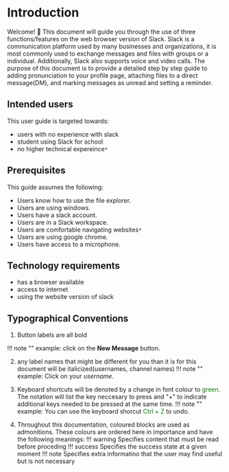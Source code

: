 # Introduction
Welcome! 👋 This document will guide you through the use of three functions/features on the web browser version of Slack. Slack is a communication platform used by many businesses and organizations, it is most commonly used to exchange messages and files with groups or a individual. Additionally, Slack also supports voice and video calls. The purpose of this document is to provide a detailed step by step guide to adding pronunciation to your profile page, attaching files to a direct message(DM), and marking messages as unread and setting a reminder.


## Intended users
This user guide is targeted towards:

* users with no experience with slack 
* student using Slack for school
* no higher technical expereince`*`

## Prerequisites
This guide assumes the following:

* Users know how to use the file explorer.
* Users are using windows.
* Users have a slack account.
* Users are in a Slack workspace.
* Users are comfortable navigating websites`*`
* Users are using google chrome.
* Users have access to a microphone. 

## Technology requirements
* has a browser available
* access to internet
* using the website version of slack

## Typographical Conventions

1. Button labels are all bold

!!! note ""
    example: 
    click on the <b>New Message</b> button.


2. any label names that might be different for you than it is for  this document will be italicized(usernames, channel names) 
!!! note ""
    example: 
    Click on your *username*.

3. Keyboard shortcuts will be denoted by a change in font colour to <span style="color:green">green</span>. The notation will list the key neccesary to press and "+" to indicate additional keys needed to be pressed at the same time.
!!! note ""
    example:
    You can use the keyboard shorcut <span style="color:green">Ctrl + Z</span> to undo.

4. Throughout this documentation, coloured blocks are used as admonitions. These colours are ordered here in importance and have the following meanings:
!!! warning
    Specifies content that must be read before proceding
!!! success
    Specifies the success state at a given moment
!!! note
    Specifies extra informatino that the user may find useful but is not necessary


